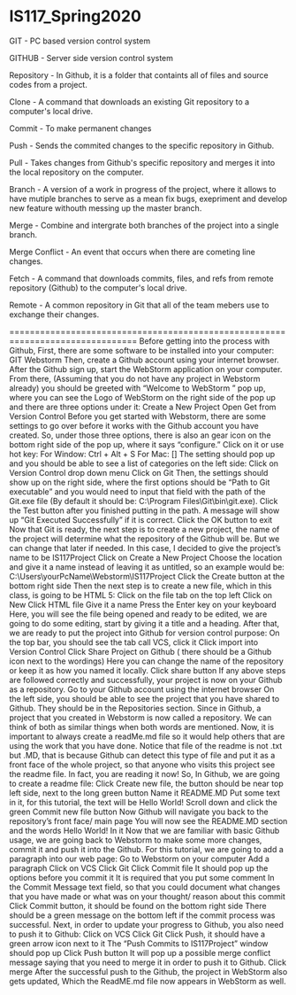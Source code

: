 # IS117_Spring2020

GIT - PC based version control system

GITHUB - Server side version control system

Repository - In Github, it is a folder that containts all of files and source codes from a project.

Clone - A command that downloads an existing Git repository to a computer's local drive.

Commit - To make permanent changes

Push - Sends the commited changes to the specific repository in Github.

Pull - Takes changes from Github's specific repository and merges it into the local repository on the computer.

Branch - A version of a work in progress of the project, where it allows to have mutiple branches to serve as a mean fix bugs, exepriment and develop new feature withouth messing up the master branch. 

Merge - Combine and intergrate both branches of the project into a single branch.

Merge Conflict - An event that occurs when there are cometing line changes. 

Fetch - A command that downloads commits, files, and refs from remote repository (Github) to the computer's local drive.

Remote - A common repository in Git that all of the team mebers use to exchange their changes. 

===============================================================================
Before getting into the process with Github, First, there are some software to be installed into your computer: 
GIT 
Webstorm
Then, create a Github account using your internet browser. After the Github sign up, start the WebStorm application on your computer. From there, (Assuming that you do not have any project in Webstorm already) you should be greeted with “Welcome to WebStorm ” pop up, where you can see the Logo of WebStorm on the right side of the pop up and there are three options under it: 
Create a New Project
Open
Get from Version Control
Before you get started with Webstorm, there are some settings to go over before it works with the Github account you have created. So, under those three options, there is also an gear icon on the bottom right side of the pop up, where it says “configure.” Click on it or use hot key:
For Window: Ctrl + Alt + S 
For Mac: []
The setting should pop up and you should be able to see a list of categories on the left side:
Click on Version Control drop down menu
Click on Git 
Then, the settings should show up on the right side, where the first options should be “Path to Git executable” and you would need to input that field with the path of the Git.exe file (By default it should be: C:\Program Files\Git\bin\git.exe). 
Click the Test button after you finished putting in the path. A message will show up “Git Executed Successfully” if it is correct.
Click the OK button to exit
Now that Git is ready, the next step is to create a new project, the name of the project will determine what the repository of the Github will be. But we can change that later if needed. In this case, I decided to give the project’s name to be IS117Project
Click on Create a New Project
Choose the location and give it a name instead of leaving it as untitled, so an example would be: C:\Users\yourPcName\Webstorm\IS117Project
Click the Create button at the bottom right side
Then the next step is to create a new file, which in this class, is going to be HTML 5:
Click on the file tab on the top left
Click on New
Click HTML file
Give it a name
Press the Enter key on your keyboard
Here, you will see the file being opened and ready to be edited, we are going to do some editing, start by giving it a title and a heading. After that, we are ready to put the project into Github for version control purpose:
On the top bar, you should see the tab call VCS, click it
Click import into Version Control
Click Share Project on Github ( there should be a Github icon next to the wordings) 
Here you can change the name of the repository or keep it as how you named it locally. 
Click share button
If any above steps are followed correctly and successfully, your project is now on your Github as a repository. 
Go to your Github account using the internet browser
On the left side, you should be able to see the project that you have shared to Github. They should be in the Repositories section.
Since in Github, a project that you created in Webstorm is now called a repository. We can think of both as similar things when both words are mentioned.
Now, it is important to always create a readMe.md file so it would help others that are using the work that you have done. Notice that file of the readme is not .txt but .MD, that is because Github can detect this type of file and put it as a front face of the whole project, so that anyone who visits this project see the readme file. In fact, you are reading it now! So, In Github, we are going to create a readme file:
Click Create new file, the button should be near top left side, next to the long green button
Name it README.MD
Put some text in it, for this tutorial, the text will be Hello World!
Scroll down and click the green Commit new file button
Now Github will navigate you back to the repository’s front face/ main page
You will now see the README.MD section and the words Hello World! In it
Now that we are familiar with basic Github usage, we are going back to Webstorm to make some more changes, commit it and push it into the Github. For this tutorial, we are going to add a paragraph into our web page: 
Go to Webstorm on your computer
Add a paragraph
Click on VCS
Click Git
Click Commit file
It should pop up the options before you commit it
It is required that you put some comment In the Commit Message text field, so that you could document what changes that you have made or what was on your thought/ reason about this commit
Click Commit button, it should be found on the bottom right side
There should be a green message on the bottom left if the commit process was successful. Next, in order to update your progress to Github, you also need to push it to Github:
Click on VCS
Click Git
Click Push, it should have a green arrow icon next to it
The “Push Commits to IS117Project” window should pop up
Click Push button 
It will pop up a possible merge conflict message saying that you need to merge it in order to push it to Github. 
Click merge
After the successful push to the Github, the project in WebStorm also gets updated, Which the ReadME.md file now appears in WebStorm as well.

